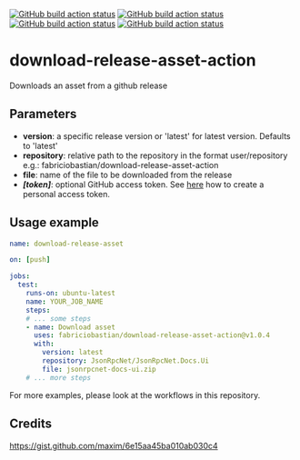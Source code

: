 [![GitHub build action status](https://github.com/fabriciobastian/download-release-asset-action/workflows/test-local-public/badge.svg)](https://github.com/fabriciobastian/download-release-asset-action/actions)
[![GitHub build action status](https://github.com/fabriciobastian/download-release-asset-action/workflows/test-latest-release-public/badge.svg)](https://github.com/fabriciobastian/download-release-asset-action/actions)
[![GitHub build action status](https://github.com/fabriciobastian/download-release-asset-action/workflows/test-local-private/badge.svg)](https://github.com/fabriciobastian/download-release-asset-action/actions)
[![GitHub build action status](https://github.com/fabriciobastian/download-release-asset-action/workflows/test-latest-release-private/badge.svg)](https://github.com/fabriciobastian/download-release-asset-action/actions)

# download-release-asset-action
Downloads an asset from a github release

## Parameters

- **version**: a specific release version or 'latest' for latest version. Defaults to 'latest'
- **repository**: relative path to the repository in the format user/repository e.g.: fabriciobastian/download-release-asset-action
- **file**: name of the file to be downloaded from the release
- _**[token]**_: optional GitHub access token. See [here](https://help.github.com/en/github/authenticating-to-github/creating-a-personal-access-token-for-the-command-line) how to create a personal access token.

## Usage example

```yml
name: download-release-asset

on: [push]

jobs:
  test:
    runs-on: ubuntu-latest
    name: YOUR_JOB_NAME
    steps:
    # ... some steps
    - name: Download asset
      uses: fabriciobastian/download-release-asset-action@v1.0.4
      with:
        version: latest
        repository: JsonRpcNet/JsonRpcNet.Docs.Ui
        file: jsonrpcnet-docs-ui.zip
    # ... more steps
```

For more examples, please look at the workflows in this repository.

## Credits
https://gist.github.com/maxim/6e15aa45ba010ab030c4
